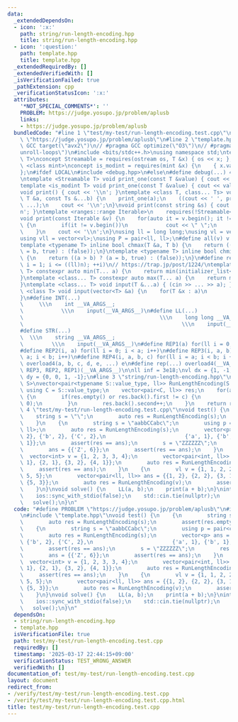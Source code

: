 ```yaml
---
data:
  _extendedDependsOn:
  - icon: ':x:'
    path: string/run-length-encoding.hpp
    title: string/run-length-encoding.hpp
  - icon: ':question:'
    path: template.hpp
    title: template.hpp
  _extendedRequiredBy: []
  _extendedVerifiedWith: []
  _isVerificationFailed: true
  _pathExtension: cpp
  _verificationStatusIcon: ':x:'
  attributes:
    '*NOT_SPECIAL_COMMENTS*': ''
    PROBLEM: https://judge.yosupo.jp/problem/aplusb
    links:
    - https://judge.yosupo.jp/problem/aplusb
  bundledCode: "#line 1 \"test/my-test/run-length-encoding.test.cpp\"\n#define PROBLEM\
    \ \"https://judge.yosupo.jp/problem/aplusb\"\n#line 2 \"template.hpp\"\n// #pragma\
    \ GCC target(\"avx2\")\n// #pragma GCC optimize(\"O3\")\n// #pragma GCC optimize(\"\
    unroll-loops\")\n#include <bits/stdc++.h>\nusing namespace std;\ntemplate <class\
    \ T>\nconcept Streamable = requires(ostream os, T &x) { os << x; };\ntemplate\
    \ <class mint>\nconcept is_modint = requires(mint &x) {\n    { x.val() } -> std::convertible_to<int>;\n\
    };\n#ifdef LOCAL\n#include <debug.hpp>\n#else\n#define debug(...) 42\n#endif\n\
    \ntemplate <Streamable T> void print_one(const T &value) { cout << value; }\n\
    template <is_modint T> void print_one(const T &value) { cout << value.val(); }\n\
    void print() { cout << '\\n'; }\ntemplate <class T, class... Ts> void print(const\
    \ T &a, const Ts &...b) {\n    print_one(a);\n    ((cout << ' ', print_one(b)),\
    \ ...);\n    cout << '\\n';\n}\nvoid print(const string &s) { cout << s << '\\\
    n'; }\ntemplate <ranges::range Iterable>\n    requires(!Streamable<Iterable>)\n\
    void print(const Iterable &v) {\n    for(auto it = v.begin(); it != v.end(); ++it)\
    \ {\n        if(it != v.begin())\n            cout << \" \";\n        print_one(*it);\n\
    \    }\n    cout << '\\n';\n}\nusing ll = long long;\nusing vl = vector<ll>;\n\
    using vll = vector<vl>;\nusing P = pair<ll, ll>;\n#define all(v) v.begin(), v.end()\n\
    template <typename T> inline bool chmax(T &a, T b) {\n    return ((a < b) ? (a\
    \ = b, true) : (false));\n}\ntemplate <typename T> inline bool chmin(T &a, T b)\
    \ {\n    return ((a > b) ? (a = b, true) : (false));\n}\n#define rep1(i, n) for(ll\
    \ i = 1; i <= ((ll)n); ++i)\n// https://trap.jp/post/1224/\ntemplate <class...\
    \ T> constexpr auto min(T... a) {\n    return min(initializer_list<common_type_t<T...>>{a...});\n\
    }\ntemplate <class... T> constexpr auto max(T... a) {\n    return max(initializer_list<common_type_t<T...>>{a...});\n\
    }\ntemplate <class... T> void input(T &...a) { (cin >> ... >> a); }\ntemplate\
    \ <class T> void input(vector<T> &a) {\n    for(T &x : a)\n        cin >> x;\n\
    }\n#define INT(...)                                                          \
    \     \\\n    int __VA_ARGS__;                                               \
    \            \\\n    input(__VA_ARGS__)\n#define LL(...)                     \
    \                                           \\\n    long long __VA_ARGS__;   \
    \                                                  \\\n    input(__VA_ARGS__)\n\
    #define STR(...)                                                             \
    \  \\\n    string __VA_ARGS__;                                               \
    \         \\\n    input(__VA_ARGS__)\n#define REP1(a) for(ll i = 0; i < a; i++)\n\
    #define REP2(i, a) for(ll i = 0; i < a; i++)\n#define REP3(i, a, b) for(ll i =\
    \ a; i < b; i++)\n#define REP4(i, a, b, c) for(ll i = a; i < b; i += c)\n#define\
    \ overload4(a, b, c, d, e, ...) e\n#define rep(...) overload4(__VA_ARGS__, REP4,\
    \ REP3, REP2, REP1)(__VA_ARGS__)\n\nll inf = 3e18;\nvl dx = {1, -1, 0, 0};\nvl\
    \ dy = {0, 0, 1, -1};\n#line 3 \"string/run-length-encoding.hpp\"\ntemplate <class\
    \ S>\nvector<pair<typename S::value_type, ll>> RunLengthEncoding(S &s) {\n   \
    \ using C = S::value_type;\n    vector<pair<C, ll>> res;\n    for(auto &&c : s)\
    \ {\n        if(res.empty() or res.back().first != c) {\n            res.emplace_back(c,\
    \ 0);\n        }\n        res.back().second++;\n    }\n    return res;\n}\n#line\
    \ 4 \"test/my-test/run-length-encoding.test.cpp\"\nvoid test() {\n    {\n    \
    \    string s = \"\";\n        auto res = RunLengthEncoding(s);\n        assert(res.empty());\n\
    \    }\n    {\n        string s = \"aabbCCabc\";\n        using p = pair<char,\
    \ ll>;\n        auto res = RunLengthEncoding(s);\n        vector<p> ans = {{'a',\
    \ 2}, {'b', 2}, {'C', 2},\n                         {'a', 1}, {'b', 1}, {'c',\
    \ 1}};\n        assert(res == ans);\n        s = \"ZZZZZZ\";\n        res = RunLengthEncoding(s);\n\
    \        ans = {{'Z', 6}};\n        assert(res == ans);\n    }\n    {\n      \
    \  vector<int> v = {1, 2, 3, 3, 4};\n        vector<pair<int, ll>> ans = {{1,\
    \ 1}, {2, 1}, {3, 2}, {4, 1}};\n        auto res = RunLengthEncoding(v);\n   \
    \     assert(res == ans);\n    }\n    {\n        vl v = {1, 1, 2, 2, 3, 4, 5,\
    \ 5, 5};\n        vector<pair<ll, ll>> ans = {{1, 2}, {2, 2}, {3, 1}, {4, 1},\
    \ {5, 3}};\n        auto res = RunLengthEncoding(v);\n        assert(res == ans);\n\
    \    }\n}\nvoid solve() {\n    LL(a, b);\n    print(a + b);\n}\nint main() {\n\
    \    ios::sync_with_stdio(false);\n    std::cin.tie(nullptr);\n    test();\n \
    \   solve();\n}\n"
  code: "#define PROBLEM \"https://judge.yosupo.jp/problem/aplusb\"\n#include \"string/run-length-encoding.hpp\"\
    \n#include \"template.hpp\"\nvoid test() {\n    {\n        string s = \"\";\n\
    \        auto res = RunLengthEncoding(s);\n        assert(res.empty());\n    }\n\
    \    {\n        string s = \"aabbCCabc\";\n        using p = pair<char, ll>;\n\
    \        auto res = RunLengthEncoding(s);\n        vector<p> ans = {{'a', 2},\
    \ {'b', 2}, {'C', 2},\n                         {'a', 1}, {'b', 1}, {'c', 1}};\n\
    \        assert(res == ans);\n        s = \"ZZZZZZ\";\n        res = RunLengthEncoding(s);\n\
    \        ans = {{'Z', 6}};\n        assert(res == ans);\n    }\n    {\n      \
    \  vector<int> v = {1, 2, 3, 3, 4};\n        vector<pair<int, ll>> ans = {{1,\
    \ 1}, {2, 1}, {3, 2}, {4, 1}};\n        auto res = RunLengthEncoding(v);\n   \
    \     assert(res == ans);\n    }\n    {\n        vl v = {1, 1, 2, 2, 3, 4, 5,\
    \ 5, 5};\n        vector<pair<ll, ll>> ans = {{1, 2}, {2, 2}, {3, 1}, {4, 1},\
    \ {5, 3}};\n        auto res = RunLengthEncoding(v);\n        assert(res == ans);\n\
    \    }\n}\nvoid solve() {\n    LL(a, b);\n    print(a + b);\n}\nint main() {\n\
    \    ios::sync_with_stdio(false);\n    std::cin.tie(nullptr);\n    test();\n \
    \   solve();\n}\n"
  dependsOn:
  - string/run-length-encoding.hpp
  - template.hpp
  isVerificationFile: true
  path: test/my-test/run-length-encoding.test.cpp
  requiredBy: []
  timestamp: '2025-03-17 22:44:15+09:00'
  verificationStatus: TEST_WRONG_ANSWER
  verifiedWith: []
documentation_of: test/my-test/run-length-encoding.test.cpp
layout: document
redirect_from:
- /verify/test/my-test/run-length-encoding.test.cpp
- /verify/test/my-test/run-length-encoding.test.cpp.html
title: test/my-test/run-length-encoding.test.cpp
---
```

